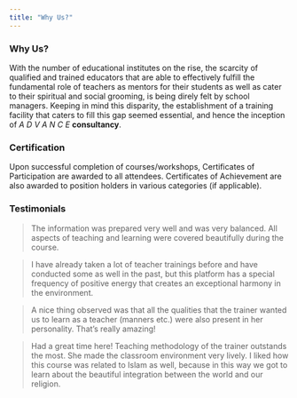 ```yaml
---
title: "Why Us?"
---
```


### Why Us?

With the number of educational institutes on the rise, the scarcity of qualified and trained educators that are able to effectively fulfill the fundamental role of teachers as mentors for their students as well as cater to their spiritual and social grooming, is being direly felt by school managers. Keeping in mind this disparity, the establishment of a training facility that caters to fill this gap seemed essential, and hence the inception of *A D V A N C E* **consultancy**.

### Certification

Upon successful completion of courses/workshops, Certificates of Participation are awarded to all attendees. Certificates of Achievement are also awarded to position holders in various categories (if applicable).

### Testimonials

> The information was prepared very well and was very balanced. All aspects of teaching and learning were covered beautifully during the course.

> I have already taken a lot of teacher trainings before and have conducted some as well in the past, but this platform has a special frequency of positive energy that creates an exceptional harmony in the environment.

> A nice thing observed was that all the qualities that the trainer wanted us to learn as a teacher (manners etc.) were also present in her personality. That’s really amazing!

> Had a great time here! Teaching methodology of the trainer outstands the most. She made the classroom environment very lively. I liked how this course was related to Islam as well, because in this way we got to learn about the beautiful integration between the world and our religion.